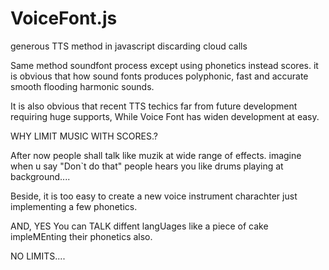 # VoiceFont.js
generous TTS method in javascript discarding cloud calls


Same method soundfont process except using phonetics instead scores. 
it is obvious that how sound fonts produces polyphonic, fast and accurate smooth flooding harmonic sounds. 

It is also obvious that recent TTS techics far from future development requiring huge supports, While Voice Font has widen development at easy. 

WHY LIMIT MUSIC WITH SCORES.?

After now people shall talk like muzik at wide range of effects. 
imagine when u say "Don`t do that" people hears you like drums playing at background....

Beside, it is too easy to create a new voice instrument charachter just implementing a few phonetics.

AND, YES You can TALK diffent langUages like a piece of cake impleMEnting their phonetics also. 

NO LIMITS....
